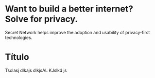 <simple-hero>

<template v-slot:cover>

![Secret Network](./img/hero_bg.png)

</template>

# Want to build a better internet? Solve for  privacy.

Secret Network helps improve the adoption and usability of privacy-first technologies.

</simple-hero>


<single-column>

# Título

Tsolasj dlkajs dlkjsAL KJslkd js

</single-column>